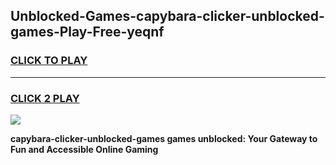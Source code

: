 
## Unblocked-Games-capybara-clicker-unblocked-games-Play-Free-yeqnf
<h3>
<a href="https://premium76.site?title=capybara-clicker-unblocked-games&ref=17A">CLICK TO PLAY</a></h3>
<hr>

<h3>
<a href="https://premium76.site?title=capybara-clicker-unblocked-games&ref=17A">CLICK 2 PLAY</a>
  
</h3>

<a href="https://premium76.site?title=capybara-clicker-unblocked-games&ref=17A"><img src="https://clearcache.store/games.png"></a>


**capybara-clicker-unblocked-games games unblocked: Your Gateway to Fun and Accessible Online Gaming**
